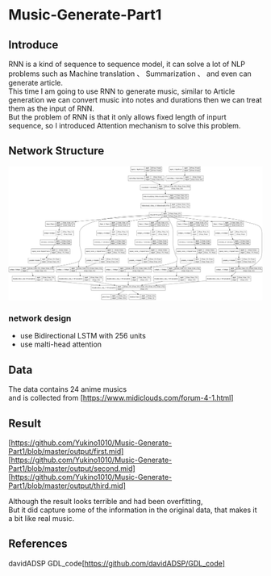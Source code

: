 # Music-Generate-Part1

## Introduce
RNN is a kind of sequence to sequence model, it can solve a lot of NLP problems such as  Machine translation 、 Summarization 、
and even can generate article. <br> This time I am going to use RNN to generate music, similar to Article generation we can convert music
into notes and durations then we can treat them as the input of RNN. <br>
But the problem of RNN is that it only allows fixed length of inpurt sequence, so I introduced Attention mechanism to solve this problem.

## Network Structure
![image](https://github.com/Yukino1010/Music-Generate-Part1/blob/master/model/malti_head_model_structure.png)


### network design
- use Bidirectional LSTM with 256 units
- use malti-head attention


## Data
The data contains 24 anime musics <br>
and is collected from [https://www.midiclouds.com/forum-4-1.html]
## Result

[https://github.com/Yukino1010/Music-Generate-Part1/blob/master/output/first.mid]<br>
[https://github.com/Yukino1010/Music-Generate-Part1/blob/master/output/second.mid]<br>
[https://github.com/Yukino1010/Music-Generate-Part1/blob/master/output/third.mid]<br>

Although the result looks terrible and had been overfitting, <br>
But it did capture some of the information in the original data, that makes it a bit like real music.
## References
davidADSP GDL_code[https://github.com/davidADSP/GDL_code]
